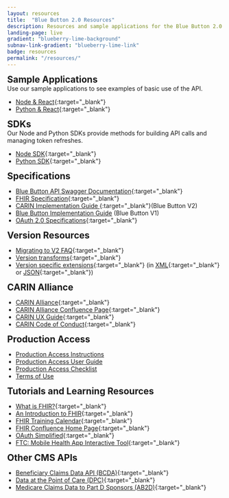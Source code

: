 ```yaml
---
layout: resources
title:  "Blue Button 2.0 Resources"
description: Resources and sample applications for the Blue Button 2.0 API.
landing-page: live
gradient: "blueberry-lime-background"
subnav-link-gradient: "blueberry-lime-link"
badge: resources
permalink: "/resources/"
---
```

<style>
.ds-l-xl-col--12 {
padding-left: 10%;
}

ul {
padding-inline-start: 20px;
}

h2, p {
margin-block-start: 0em;
margin-block-end: 0em;
}
</style>
## Sample Applications
Use our sample applications to see examples of basic use of the API.
* [Node & React](https://github.com/CMSgov/bluebutton-sample-client-nodejs-react){:target="_blank"}
* [Python & React](https://github.com/CMSgov/bluebutton-sample-client-python-react){:target="_blank"}

## SDKs
Our Node and Python SDKs provide methods for building API calls and managing token refreshes.
* [Node SDK](https://www.npmjs.com/package/cms-bluebutton-sdk){:target="_blank"}
* [Python SDK](https://pypi.org/project/cms-bluebutton-sdk/){:target="_blank"}

## Specifications

* [Blue Button API Swagger Documentation](https://sandbox.bluebutton.cms.gov/docs/openapi){:target="_blank"}
* [FHIR Specification](http://www.hl7.org/fhir/index.html){:target="_blank"}
* [CARIN Implementation Guide ](http://www.hl7.org/fhir/us/carin-bb/){:target="_blank"}(Blue Button V2)
* [Blue Button Implementation Guide](https://bluebutton.cms.gov/assets/ig/index.html) (Blue Button V1)
* [OAuth 2.0 Specifications](https://oauth.net/specs/){:target="_blank"}

## Version Resources

* [Migrating to V2 FAQ](https://github.com/CMSgov/beneficiary-fhir-data/wiki/Migrating-to-V2-FAQ){:target="_blank"}
* [Version transforms](https://www.hl7.org/fhir/r3maps.html){:target="_blank"}
* [Version specific extensions](https://www.hl7.org/fhir/versions.html#extensions){:target="_blank"} (in [XML](https://www.hl7.org/fhir/fhir.diff.xml){:target="_blank"} or [JSON](https://www.hl7.org/fhir/fhir.diff.json){:target="_blank"})

## CARIN Alliance

* [CARIN Alliance](https://www.carinalliance.com/){:target="_blank"}
* [CARIN Alliance Confluence Page](https://confluence.hl7.org/display/CAR){:target="_blank"}
* [CARIN UX Guide](https://carinuxguide.arcwebtech.com/){:target="_blank"}
* [CARIN Code of Conduct](https://www.carinalliance.com/our-work/trust-framework-and-code-of-conduct/){:target="_blank"}

## Production Access

* [Production Access Instructions](https://bluebutton.cms.gov/developers/#production-api-access) 
* [Production Access User Guide](https://bluebutton.cms.gov/guide/)
* [Production Access Checklist](https://bluebutton.cms.gov/checklist/)
* [Terms of Use](https://bluebutton.cms.gov/terms/)

## Tutorials and Learning Resources

* [What is FHIR?](https://www.healthit.gov/sites/default/files/2019-08/ONCFHIRFSWhatIsFHIR.pdf){:target="_blank"}
* [An Introduction to FHIR](https://www.youtube.com/watch?v=Px3564G-vw4){:target="_blank"}
* [FHIR Training Calendar](https://www.hl7.org/training/calendar.cfm){:target="_blank"}
* [FHIR Confluence Home Page](https://confluence.hl7.org/display/FHIR){:target="_blank"}
* [OAuth Simplified](https://www.oauth.com/){:target="_blank"}
* [FTC: Mobile Health App Interactive Tool](https://www.ftc.gov/business-guidance/resources/mobile-health-apps-interactive-tool){:target="_blank"}

## Other CMS APIs

* [Beneficiary Claims Data API (BCDA)](https://bcda.cms.gov/){:target="_blank"}
* [Data at the Point of Care (DPC)](https://dpc.cms.gov/){:target="_blank"}
* [Medicare Claims Data to Part D Sponsors (AB2D)](https://ab2d.cms.gov/){:target="_blank"}
